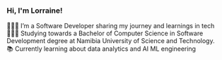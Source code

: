 ### Hi, I'm Lorraine!


👩🏾‍💻 I’m a Software Developer sharing my journey and learnings in tech
<br/>
👩🏾‍🎓 Studying towards a Bachelor of Computer Science in Software Development degree at Namibia University of Science and Technology.
<br/>
📚 Currently learning about data analytics and AI ML engineering
<br/>

